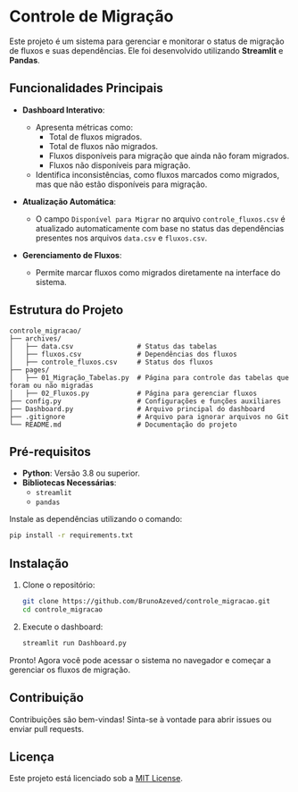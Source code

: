 # Controle de Migração

Este projeto é um sistema para gerenciar e monitorar o status de migração de fluxos e suas dependências. Ele foi desenvolvido utilizando **Streamlit** e **Pandas**.

## Funcionalidades Principais

- **Dashboard Interativo**:
  - Apresenta métricas como:
    - Total de fluxos migrados.
    - Total de fluxos não migrados.
    - Fluxos disponíveis para migração que ainda não foram migrados.
    - Fluxos não disponíveis para migração.
  - Identifica inconsistências, como fluxos marcados como migrados, mas que não estão disponíveis para migração.

- **Atualização Automática**:
  - O campo `Disponível para Migrar` no arquivo `controle_fluxos.csv` é atualizado automaticamente com base no status das dependências presentes nos arquivos `data.csv` e `fluxos.csv`.

- **Gerenciamento de Fluxos**:
  - Permite marcar fluxos como migrados diretamente na interface do sistema.

## Estrutura do Projeto

```plaintext
controle_migracao/
├── archives/
│   ├── data.csv                # Status das tabelas
│   ├── fluxos.csv              # Dependências dos fluxos
│   ├── controle_fluxos.csv     # Status dos fluxos
├── pages/
│   ├── 01_Migração_Tabelas.py  # Página para controle das tabelas que foram ou não migradas
│   ├── 02_Fluxos.py            # Página para gerenciar fluxos
├── config.py                   # Configurações e funções auxiliares
├── Dashboard.py                # Arquivo principal do dashboard
├── .gitignore                  # Arquivo para ignorar arquivos no Git
└── README.md                   # Documentação do projeto
```

## Pré-requisitos

- **Python**: Versão 3.8 ou superior.
- **Bibliotecas Necessárias**:
  - `streamlit`
  - `pandas`

Instale as dependências utilizando o comando:

```bash
pip install -r requirements.txt
```

## Instalação

1. Clone o repositório:
   ```bash
   git clone https://github.com/BrunoAzeved/controle_migracao.git
   cd controle_migracao
   ```

2. Execute o dashboard:
   ```bash
   streamlit run Dashboard.py
   ```

Pronto! Agora você pode acessar o sistema no navegador e começar a gerenciar os fluxos de migração.

## Contribuição

Contribuições são bem-vindas! Sinta-se à vontade para abrir issues ou enviar pull requests.

## Licença

Este projeto está licenciado sob a [MIT License](LICENSE).
